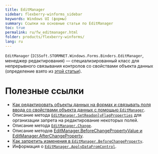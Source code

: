 ```yaml
---
title: EditManager
sidebar: flexberry-winforms_sidebar
keywords: Windows UI (формы)
summary: Ссылки на основные статьи по EditManager
toc: true
permalink: ru/fw_editmanager.html
folder: products/flexberry-winforms/
lang: ru
---
```


<!-- Данная статья ещё редактируется -->

`EditManager` (`ICSSoft.STORMNET.Windows.Forms.Binders.EditManager`, менеджер редактирования) — специализированный класс для непрерывного связывания контролов со свойствами объекта данных (определение взято из [этой статьи](fw_edit-dataobjects-on-forms.html)).

# Полезные ссылки
* [Как редактировать объекты данных на формах и связывать поля ввода со свойствами объекта данных с помощью `EditManager`](fw_edit-data-objects-on-forms.html).
* Описание метода [`EditManager.SetReadonlyFlagProperties`](fw_editmanager-set-readonly-flag-properties.html) для организации запрета на редактирование некоторых полей.
* Описание метода [`EditManager.Change`](fw_editmanager-change.html).
* Описание методов [EditManager.BeforeChangePropertyValue и EditManager.AfterChangeProperty](fw_edit-dataobjects-on-forms.html).
* [Как запретить изменения в `EditManager.BeforeChangeProperty`](fw_restrict-changes-in-before-change-property.html).
* Информация о [`EditManager.ApplyDataFromControl`](fw_focus-and-ctrl-s.html).
